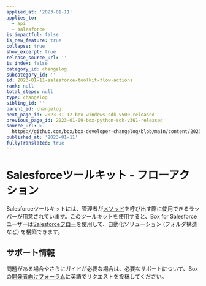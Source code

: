 ```yaml
---
applied_at: '2023-01-11'
applies_to:
  - api
  - salesforce
is_impactful: false
is_new_feature: true
collapse: true
show_excerpt: true
release_source_url: ''
is_index: false
category_id: changelog
subcategory_id: ''
id: 2023-01-11-salesforce-toolkit-flow-actions
rank: null
total_steps: null
type: changelog
sibling_id: ''
parent_id: changelog
next_page_id: 2023-01-12-box-windows-sdk-v500-released
previous_page_id: 2023-01-09-box-python-sdk-v361-released
source_url: >-
  https://github.com/box/box-developer-changelog/blob/main/content/2023/01-11-salesforce-toolkit-flow-actions.md
published_at: '2023-01-11'
fullyTranslated: true
---
```

# Salesforceツールキット - フローアクション

Salesforceツールキットには、管理者が[メソッド][1]を呼び出す際に使用できるラッパーが用意されています。このツールキットを使用すると、Box for Salesforceユーザーは[Salesforceフロー][2]を使用して、自動化ソリューション (フォルダ構造など) を構築できます。

## サポート情報

問題がある場合やさらにガイドが必要な場合は、必要なサポートについて、Boxの[開発者向けフォーラム][3]に英語でリクエストを投稿してください。

[1]: g://tooling/salesforce-toolkit/flow-actions

[2]: https://help.salesforce.com/s/articleView?id=sf.flow.htm&type=5

[3]: https://support.box.com/hc/en-us/community/topics/360001932973-Platform-and-Developer-Forum
